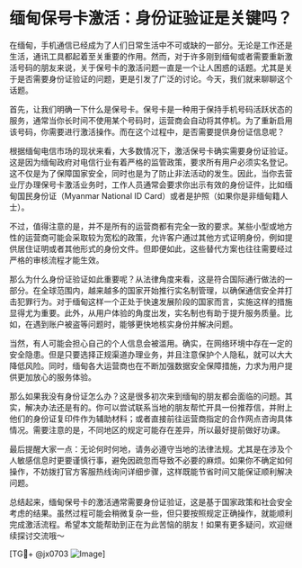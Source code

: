 # 缅甸保号卡激活：身份证验证是关键吗？

在缅甸，手机通信已经成为了人们日常生活中不可或缺的一部分。无论是工作还是生活，通讯工具都起着至关重要的作用。然而，对于许多刚到缅甸或者需要重新激活号码的朋友来说，关于保号卡的激活问题一直是一个让人困惑的话题。尤其是关于是否需要身份证验证的问题，更是引发了广泛的讨论。今天，我们就来聊聊这个话题。

首先，让我们明确一下什么是保号卡。保号卡是一种用于保持手机号码活跃状态的服务，通常当你长时间不使用某个号码时，运营商会自动将其停机。为了重新启用该号码，你需要进行激活操作。而在这个过程中，是否需要提供身份证信息呢？

根据缅甸电信市场的现状来看，大多数情况下，激活保号卡确实需要身份证验证。这是因为缅甸政府对电信行业有着严格的监管政策，要求所有用户必须实名登记。这不仅是为了保障国家安全，同时也是为了防止非法活动的发生。因此，当你去营业厅办理保号卡激活业务时，工作人员通常会要求你出示有效的身份证件，比如缅甸国民身份证（Myanmar National ID Card）或者是护照（如果你是非缅甸籍人士）。

不过，值得注意的是，并不是所有的运营商都有完全一致的要求。某些小型或地方性的运营商可能会采取较为宽松的政策，允许客户通过其他方式证明身份，例如提供居住证明或者其他形式的身份文件。但即便如此，这些替代方案也往往需要经过严格的审核流程才能生效。

那么为什么身份证验证如此重要呢？从法律角度来看，这是符合国际通行做法的一部分。在全球范围内，越来越多的国家开始推行实名制管理，以确保通信安全并打击犯罪行为。对于缅甸这样一个正处于快速发展阶段的国家而言，实施这样的措施显得尤为重要。此外，从用户体验的角度出发，实名制也有助于提升服务质量。比如，在遇到账户被盗等问题时，能够更快地核实身份并解决问题。

当然，有人可能会担心自己的个人信息会被滥用。确实，在网络环境中存在一定的安全隐患。但是只要选择正规渠道办理业务，并且注意保护个人隐私，就可以大大降低风险。同时，缅甸各大运营商也在不断加强数据安全保障措施，力求为用户提供更加放心的服务体验。

那么如果我没有身份证怎么办？这是很多初次来到缅甸的朋友都会面临的问题。其实，解决办法还是有的。你可以尝试联系当地的朋友帮忙开具一份推荐信，并附上他们的身份证复印件作为辅助材料；或者直接前往运营商指定的合作网点咨询具体情况。需要注意的是，不同地区的规定可能存在差异，所以最好提前做好功课。

最后提醒大家一点：无论何时何地，请务必遵守当地的法律法规。尤其是在涉及个人敏感信息时更要谨慎行事，避免因疏忽而导致不必要的麻烦。如果你不确定如何操作，不妨拨打官方客服热线询问详细步骤，这样既能节省时间又能保证顺利解决问题。

总结起来，缅甸保号卡的激活通常需要身份证验证，这是基于国家政策和社会安全考虑的结果。虽然过程可能会稍微复杂一些，但只要按照规定正确操作，就能顺利完成激活流程。希望本文能帮助到正在为此苦恼的朋友！如果有更多疑问，欢迎继续探讨交流哦～

[TG💪+ @jx0703 ![Image](https://github.com/user-attachments/assets/dbca1d08-cadb-493c-b0ec-ad6f7a83f270)]